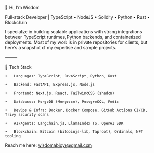 👋 Hi, I’m Wisdom

Full-stack Developer | TypeScript • NodeJS • Solidity • Python • Rust • Blockchain

I specialize in building scalable applications with strong integrations between TypeScript runtimes, Python backends, and containerized deployments. Most of my work is in private repositories for clients, but here’s a snapshot of my expertise and sample projects.

⸻

🔧 Tech Stack

	•	Languages: TypeScript, JavaScript, Python, Rust
 
	•	Backend: FastAPI, Express.js, Node.js
 
	•	Frontend: Next.js, React, TailwindCSS (shadcn)
 
	•	Databases: MongoDB (Mongoose), PostgreSQL, Redis
 
	•	DevOps & Infra: Docker, Docker Compose, GitHub Actions CI/CD, Trivy security scans
 
	•	AI/Agents: LangChain.js, LlamaIndex TS, OpenAI SDK
 
	•	Blockchain: Bitcoin (bitcoinjs-lib, Taproot), Ordinals, NFT tooling


 Reach me here: wisdomabioye@gmail.com
